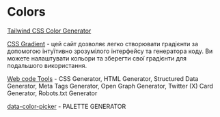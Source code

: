 # Colors

[Tailwind CSS Color Generator](https://uicolors.app/create)

[CSS Gradient](https://cssgradient.io/) - цей сайт дозволяє легко створювати градієнти за допомогою інтуїтивно зрозумілого інтерфейсу та генератора коду. Ви можете налаштувати кольори та зберегти свої градієнти для подальшого використання.

[Web code Tools](https://webcode.tools/) - CSS Generator, HTML Generator, Structured Data Generator, Meta Tags Generator, Open Graph Generator, Twitter (X) Card Generator, Robots.txt Generator

[data-color-picker](https://www.learnui.design/tools/data-color-picker.html) - PALETTE GENERATOR
